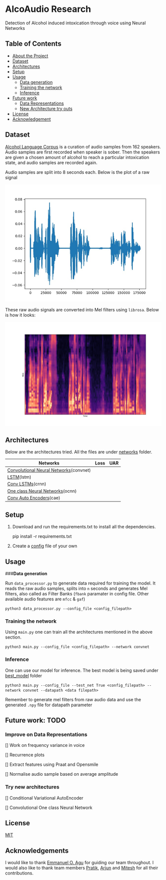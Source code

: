 # AlcoAudio Research

Detection of Alcohol induced intoxication through voice using Neural Networks

## Table of Contents

* [About the Project](#about-the-project)
* [Dataset](#dataset)
* [Architectures](#architectures)
* [Setup](#setup--usage)
* [Usage](#usage)
  * [Data generation](#data-generation)
  * [Training the network](#training-the-network)
  * [Inference](#inference-of-the-best-model)
* [Future work](#future-work-todo)
  * [Data Representations](#improve-on-data-representations)
  * [New Architecture try outs](#try-new-architectures)
* [License](#license)
* [Acknowledgement](#acknowledgements)


## **Dataset**

[Alcohol Language Corpus](https://www.phonetik.uni-muenchen.de/Bas/BasALCeng.html) is a curation of audio samples from 162 speakers. Audio samples are first recorded when speaker is sober. Then the speakers are given a chosen amount of alcohol to reach a particular intoxication state, and audio samples are recorded again. 

Audio samples are split into 8 seconds each. Below is the plot of a raw signal

![Raw Signal](plots/raw_signal.jpg) <!-- .element height="50%" width="50% -->

These raw audio signals are converted into Mel filters using ```librosa```. Below is how it looks:

![FBank](plots/fbank.jpg) <!-- .element height="50%" width="50% -->

## **Architectures**

Below are the architectures tried. All the files are under [networks](https://github.com/ShreeshaN/AlcoAudio/tree/master/alcoaudio/networks) folder. 


|Networks   |  Loss | UAR  |
|---|---|---|
|  [Convolutional Neural Networks](https://github.com/ShreeshaN/AlcoAudio/blob/master/alcoaudio/networks/convnet.py)(convnet) |   |   |
| [LSTM](https://github.com/ShreeshaN/AlcoAudio/blob/master/alcoaudio/networks/recurrent_net.py)(lstm)  |   |   |
| [Conv LSTMs](https://github.com/ShreeshaN/AlcoAudio/blob/master/alcoaudio/networks/crnn.py)(crnn)  |   |   |
| [One class Neural Networks](https://github.com/ShreeshaN/AlcoAudio/blob/OC_NN/alcoaudio/networks/oneclass_net.py)(ocnn)  |   |   |
| [Conv Auto Encoders](https://github.com/ShreeshaN/AlcoAudio/blob/autoencoders/alcoaudio/networks/convautoencoder_net.py)(cae)  |   |   |



## **Setup**

1. Download and run the requirements.txt to install all the dependencies.

    pip install -r requirements.txt
2. Create a [config](https://github.com/ShreeshaN/AlcoAudio/blob/master/alcoaudio/configs/shree_configs.json) file of your own

## Usage

###**Data generation**

Run ```data_processor.py``` to generate data required for training the model. It reads the raw audio samples, splits into ```n``` seconds and generates Mel filters, also called as Filter Banks (```fbank``` paramater in config file. Other available audio features are ```mfcc``` & ```gaf```)

    python3 data_processor.py --config_file <config_filepath>

### **Training the network**

Using ```main.py``` one can train all the architectures mentioned in the above section.

    python3 main.py --config_file <config_filepath> --network convnet
        
### **Inference**

One can use our model for inference. The best model is being saved under [best_model](alcoaudio/best_model) folder
       
    python3 main.py --config_file --test_net True <config_filepath> --network convnet --datapath <data filepath>
       
   Remember to generate mel filters from raw audio data and use the generated ```.npy``` file for datapath parameter
   

## **Future work: TODO**

### **Improve on Data Representations**

[] Work on frequency variance in voice

[] Recurrence plots

[] Extract features using Praat and Opensmile

[] Normalise audio sample based on average amplitude

### **Try new architectures**

[] Conditional Variational AutoEncoder

[] Convolutional One class Neural Network

## **License**
[MIT](https://choosealicense.com/licenses/mit/)

## **Acknowledgements**
I would like to thank [Emmanuel O. Agu](https://www.wpi.edu/people/faculty/emmanuel) for guiding our team throughout. I would also like to thank team members [Pratik](https://github.com/PRAkTIKal24), [Arjun](https://github.com/arjunrao796123) and [Mitesh]() for all their contributions.


